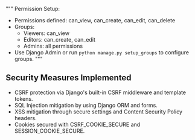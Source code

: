 """
Permission Setup:
- Permissions defined: can_view, can_create, can_edit, can_delete
- Groups:
    - Viewers: can_view
    - Editors: can_create, can_edit
    - Admins: all permissions
- Use Django Admin or run `python manage.py setup_groups` to configure groups.
"""

## Security Measures Implemented

- CSRF protection via Django's built-in CSRF middleware and template tokens.
- SQL Injection mitigation by using Django ORM and forms.
- XSS mitigation through secure settings and Content Security Policy headers.
- Cookies secured with CSRF_COOKIE_SECURE and SESSION_COOKIE_SECURE.
